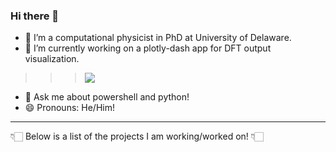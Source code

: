 ### Hi there 👋

- 🔭 I’m a computational physicist in PhD at University of Delaware. 
- 🌱 I’m currently working on a plotly-dash app for DFT output visualization. 

> > > ![](https://github.com/massgh/massgh/blob/master/pivotpy.png)

- 💬 Ask me about powershell and python! 
- 😄 Pronouns: He/Him! 

----
👇🏻 Below is a list of the projects I am working/worked on! 👇🏻 
